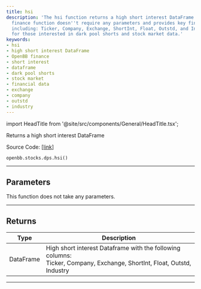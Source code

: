 ```yaml
---
title: hsi
description: 'The hsi function returns a high short interest DataFrame. This OpenBB
  finance function doesn''t require any parameters and provides key financial data
  including: Ticker, Company, Exchange, ShortInt, Float, Outstd, and Industry. Ideal
  for those interested in dark pool shorts and stock market data.'
keywords:
- hsi
- high short interest DataFrame
- OpenBB finance
- short interest
- dataframe
- dark pool shorts
- stock market
- financial data
- exchange
- company
- outstd
- industry
---
```


import HeadTitle from '@site/src/components/General/HeadTitle.tsx';

<HeadTitle title="stocks.dps.hsi - Reference | OpenBB SDK Docs" />

Returns a high short interest DataFrame

Source Code: [[link](https://github.com/OpenBB-finance/OpenBBTerminal/tree/main/openbb_terminal/stocks/dark_pool_shorts/shortinterest_model.py#L18)]

```python
openbb.stocks.dps.hsi()
```

---

## Parameters

This function does not take any parameters.

---

## Returns

| Type | Description |
| ---- | ----------- |
| DataFrame | High short interest Dataframe with the following columns:<br/>Ticker, Company, Exchange, ShortInt, Float, Outstd, Industry |
---
